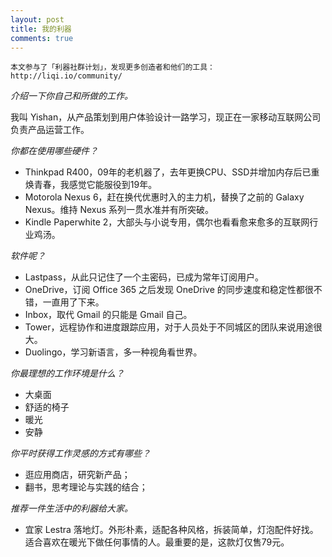 ```yaml
---
layout: post
title: 我的利器
comments: true
---
```


    本文参与了「利器社群计划」，发现更多创造者和他们的工具：http://liqi.io/community/

_介绍一下你自己和所做的工作。_

我叫 Yishan，从产品策划到用户体验设计一路学习，现正在一家移动互联网公司负责产品运营工作。


_你都在使用哪些硬件？_

- Thinkpad R400，09年的老机器了，去年更换CPU、SSD并增加内存后已重焕青春，我感觉它能服役到19年。
- Motorola Nexus 6，赶在换代优惠时入的主力机，替换了之前的 Galaxy Nexus。维持 Nexus 系列一贯水准并有所突破。
- Kindle Paperwhite 2，大部头与小说专用，偶尔也看看愈来愈多的互联网行业鸡汤。


_软件呢？_

- Lastpass，从此只记住了一个主密码，已成为常年订阅用户。
- OneDrive，订阅 Office 365 之后发现 OneDrive 的同步速度和稳定性都很不错，一直用了下来。 
- Inbox，取代 Gmail 的只能是 Gmail 自己。
- Tower，远程协作和进度跟踪应用，对于人员处于不同城区的团队来说用途很大。
- Duolingo，学习新语言，多一种视角看世界。


_你最理想的工作环境是什么？_

- 大桌面
- 舒适的椅子
- 暖光
- 安静


_你平时获得工作灵感的方式有哪些？_

- 逛应用商店，研究新产品；
- 翻书，思考理论与实践的结合；


_推荐一件生活中的利器给大家。_

- 宜家 Lestra 落地灯。外形朴素，适配各种风格，拆装简单，灯泡配件好找。适合喜欢在暖光下做任何事情的人。最重要的是，这款灯仅售79元。